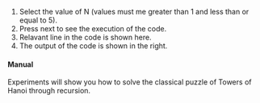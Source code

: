 1.  Select the value of N (values must me greater than 1 and less than or equal to 5).
2.  Press next to see the execution of the code.
3.  Relavant line in the code is shown here.
4.  The output of the code is shown in the right.

#### Manual

Experiments will show you how to solve the classical puzzle of Towers of Hanoi through recursion.
